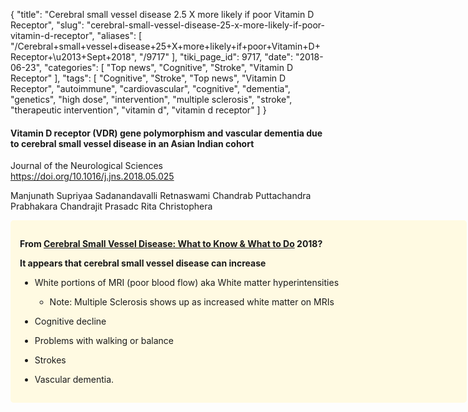 {
    "title": "Cerebral small vessel disease 2.5 X more likely if poor Vitamin D Receptor",
    "slug": "cerebral-small-vessel-disease-25-x-more-likely-if-poor-vitamin-d-receptor",
    "aliases": [
        "/Cerebral+small+vessel+disease+25+X+more+likely+if+poor+Vitamin+D+Receptor+\u2013+Sept+2018",
        "/9717"
    ],
    "tiki_page_id": 9717,
    "date": "2018-06-23",
    "categories": [
        "Top news",
        "Cognitive",
        "Stroke",
        "Vitamin D Receptor"
    ],
    "tags": [
        "Cognitive",
        "Stroke",
        "Top news",
        "Vitamin D Receptor",
        "autoimmune",
        "cardiovascular",
        "cognitive",
        "dementia",
        "genetics",
        "high dose",
        "intervention",
        "multiple sclerosis",
        "stroke",
        "therapeutic intervention",
        "vitamin d",
        "vitamin d receptor"
    ]
}


#### Vitamin D receptor (VDR) gene polymorphism and vascular dementia due to cerebral small vessel disease in an Asian Indian cohort

Journal of the Neurological Sciences https://doi.org/10.1016/j.jns.2018.05.025

Manjunath Supriyaa Sadanandavalli  Retnaswami Chandrab Puttachandra Prabhakara Chandrajit Prasadc Rita Christophera

<div class="border" style="background-color:#FFFAE2;padding:15px;margin:10px 0;border-radius:5px;width:700px">

 **From [Cerebral Small Vessel Disease: What to Know & What to Do](https://betterhealthwhileaging.net/cerebral-small-vessel-disease/) 2018?** 

 **It appears that cerebral small vessel disease can increase** 

* White portions of MRI (poor blood flow) aka White matter hyperintensities

   * Note: Multiple Sclerosis shows up as increased white matter on MRIs

* Cognitive decline

* Problems with walking or balance

* Strokes

* Vascular dementia.